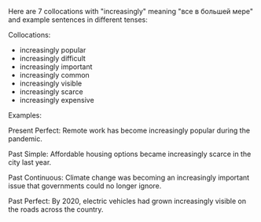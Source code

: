 Here are 7 collocations with "increasingly" meaning "все в большей мере" and example sentences in different tenses:

Collocations:
- increasingly popular
- increasingly difficult 
- increasingly important
- increasingly common
- increasingly visible
- increasingly scarce
- increasingly expensive

Examples:

Present Perfect: Remote work has become increasingly popular during the pandemic.

Past Simple: Affordable housing options became increasingly scarce in the city last year. 

Past Continuous: Climate change was becoming an increasingly important issue that governments could no longer ignore.

Past Perfect: By 2020, electric vehicles had grown increasingly visible on the roads across the country.